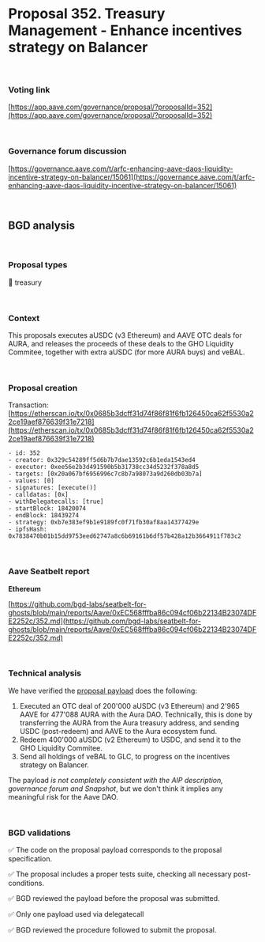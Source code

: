 # Proposal 352. Treasury Management - Enhance incentives strategy on Balancer
<br>

### Voting link

[https://app.aave.com/governance/proposal/?proposalId=352](https://app.aave.com/governance/proposal/?proposalId=352)

<br>

### Governance forum discussion

[https://governance.aave.com/t/arfc-enhancing-aave-daos-liquidity-incentive-strategy-on-balancer/15061](https://governance.aave.com/t/arfc-enhancing-aave-daos-liquidity-incentive-strategy-on-balancer/15061)

<br>

## BGD analysis

<br>

### Proposal types

:bank: treasury

<br>

### Context

This proposals executes aUSDC (v3 Ethereum) and AAVE OTC deals for AURA, and releases the proceeds of these deals to the GHO Liquidity Commitee, together with extra aUSDC (for more AURA buys) and veBAL.

<br>

### Proposal creation

Transaction: [https://etherscan.io/tx/0x0685b3dcff31d74f86f81f6fb126450ca62f5530a22ce19aef876639f31e7218](https://etherscan.io/tx/0x0685b3dcff31d74f86f81f6fb126450ca62f5530a22ce19aef876639f31e7218)

```
- id: 352
- creator: 0x329c54289ff5d6b7b7dae13592c6b1eda1543ed4
- executor: 0xee56e2b3d491590b5b31738cc34d5232f378a8d5
- targets: [0x20a067bf6956996c7c8b7a98073a9d260db03b7a]
- values: [0]
- signatures: [execute()]
- calldatas: [0x]
- withDelegatecalls: [true]
- startBlock: 18420074
- endBlock: 18439274
- strategy: 0xb7e383ef9b1e9189fc0f71fb30af8aa14377429e
- ipfsHash: 0x7838470b01b15dd9753eed62747a8c6b69161b6df57b428a12b3664911f783c2
```

<br>

### Aave Seatbelt report

**Ethereum**

[https://github.com/bgd-labs/seatbelt-for-ghosts/blob/main/reports/Aave/0xEC568fffba86c094cf06b22134B23074DFE2252c/352.md](https://github.com/bgd-labs/seatbelt-for-ghosts/blob/main/reports/Aave/0xEC568fffba86c094cf06b22134B23074DFE2252c/352.md)


<br>

### Technical analysis

We have verified the [proposal payload](https://etherscan.io/address/0x20a067bf6956996c7c8b7a98073a9d260db03b7a#code#F1#L29) does the following:
1. Executed an OTC deal of 200'000 aUSDC (v3 Ethereum) and 2'965 AAVE for 477'088 AURA with the Aura DAO. Technically, this is done by transferring the AURA from the Aura treasury address, and sending USDC (post-redeem) and AAVE to the Aura ecosystem fund.
2. Redeem 400'000 aUSDC (v2 Ethereum) to USDC, and send it to the GHO Liquidity Commitee.
3. Send all holdings of veBAL to GLC, to progress on the incentives strategy on Balancer. 


The payload *is not completely consistent with the AIP description, governance forum and Snapshot*, but we don't think it implies any meaningful risk for the Aave DAO.

<br>

### BGD validations

:white_check_mark: The code on the proposal payload corresponds to the proposal specification.

:white_check_mark: The proposal includes a proper tests suite, checking all necessary post-conditions.

:white_check_mark: BGD reviewed the payload before the proposal was submitted.

:white_check_mark: Only one payload used via delegatecall

:white_check_mark: BGD reviewed the procedure followed to submit the proposal.
